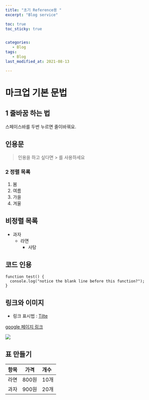 ```yaml
---
title: "초기 Reference용 "
excerpt: "Blog service"

toc: true
toc_sticky: true


categories:
   - Blog
tags:
   - Blog
last_modified_at: 2021-08-13

---
```

# 마크업 기본 문법

## 1 줄바꿈 하는 법
스페이스바를 두번 누르면   줄이바꿔요.

## 인용문
> 인용을 하고 싶다면 > 를 사용하세요

### 2 정렬 목록
1. 봄
2. 여름
3. 가을
4. 겨울

## 비정렬 목록

* 과자
  * 라면
    * 사탕

## 코드 인용
```
function test() {
  console.log("notice the blank line before this function?");
}
```    

## 링크와 이미지

- 링크 표시법 : [Tilte](link)

[google 페이지 링크](https://google.com)

![](https://devinlife.com/assets/images/bio-photo-keyboard-small.jpg)

## 표 만들기

| 항목 | 가격 | 개수 |
|:---:|:----:|:----|
| 라면 | 800원 | 10개 |
| 과자 | 900원 | 20개 |
